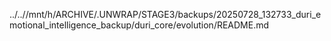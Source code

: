 ../..//mnt/h/ARCHIVE/.UNWRAP/STAGE3/backups/20250728_132733_duri_emotional_intelligence_backup/duri_core/evolution/README.md